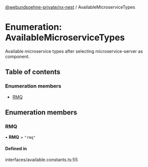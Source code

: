 [@webundsoehne-private/nx-nest](../README.md) / AvailableMicroserviceTypes

# Enumeration: AvailableMicroserviceTypes

Available microservice types after selecting microservice-server as component.

## Table of contents

### Enumeration members

- [RMQ](AvailableMicroserviceTypes.md#rmq)

## Enumeration members

### RMQ

• **RMQ** = `"rmq"`

#### Defined in

interfaces/available.constants.ts:55
